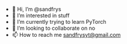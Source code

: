 - 👋 Hi, I’m @sandfrys
- 👀 I’m interested in stuff
- 🌱 I’m currently trying to learn PyTorch
- 💞️ I’m looking to collaborate on no
- 📫 How to reach me sandfrysyt@gmail.com
<!---
if you're seeing this fuck you
--->
<!---
sandfrys/sandfrys is a ✨ special ✨ repository because its `README.md` (this file) appears on your GitHub profile.
You can click the Preview link to take a look at your changes.
--->
